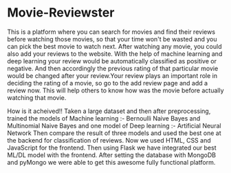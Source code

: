 # Movie-Reviewster
This is a platform where you can search for movies and find their reviews before watching those movies, so that your time won't be wasted and you can pick the best movie to watch next. After watching any movie, you could also add your reviews to the website. With the help of machine learning and deep learning your review would be automatically classified as positive or negative. And then accordingly the previous rating of that particular movie would be changed after your review.Your review plays an important role in deciding the rating of a movie, so go to the add review page and add a review now. This will help others to know how was the movie before actually watching that movie.

How is it acheived!!
Taken a large dataset and then after preprocessing, trained the models of Machine learning :- Bernoulli Naive Bayes and Multinomial Naive Bayes and one model of Deep learning :- Artificial Neural Network
Then compare the result of three models and used the best one at the backend for classification of reviews.
Now we used HTML, CSS and JavaScript for the frontend.
Then using Flask we have integrated our best ML/DL model with the frontend.
After setting the database with MongoDB and pyMongo we were able to get this awesome fully functional platform.
